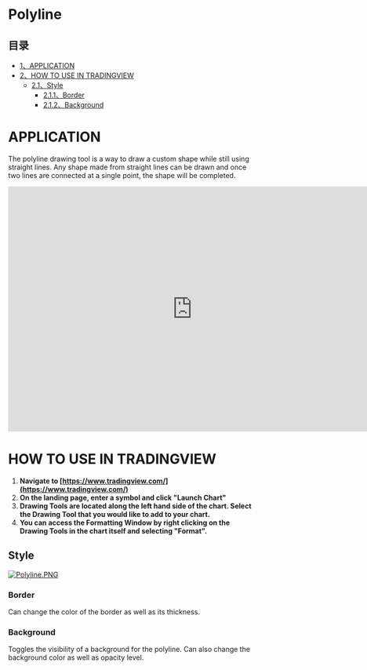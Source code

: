 # Polyline

## 目录

-   [1、APPLICATION](#APPLICATION)
-   [2、HOW TO USE IN TRADINGVIEW](#HOW_TO_USE_IN_TRADINGVIEW)
    -   [2.1、Style](#Style)
        -   [2.1.1、Border](#Border)
        -   [2.1.2、Background](#Background)

# APPLICATION

The polyline drawing tool is a way to draw a custom shape while still using straight lines. Any shape made from straight lines can be drawn and once two lines are connected at a single point, the shape will be completed.

<iframe src="https://www.tradingview.com/embed/o58FJ733/" frameborder="0" width="750" height="500"></iframe>

# HOW TO USE IN TRADINGVIEW

1.  **Navigate to  [https://www.tradingview.com/](https://www.tradingview.com/)**
2.  **On the landing page, enter a symbol and click "Launch Chart"**
3.  **Drawing Tools are located along the left hand side of the chart. Select the Drawing Tool that you would like to add to your chart.**
4.  **You can access the Formatting Window by right clicking on the Drawing Tools in the chart itself and selecting "Format".**

## Style

[![Polyline.PNG](https://wiki-pics.tradingview.com/tv/public/b/b7/Polyline.PNG)](https://www.tradingview.com/wiki/File:Polyline.PNG)

### Border

Can change the color of the border as well as its thickness.

### Background

Toggles the visibility of a background for the polyline. Can also change the background color as well as opacity level.